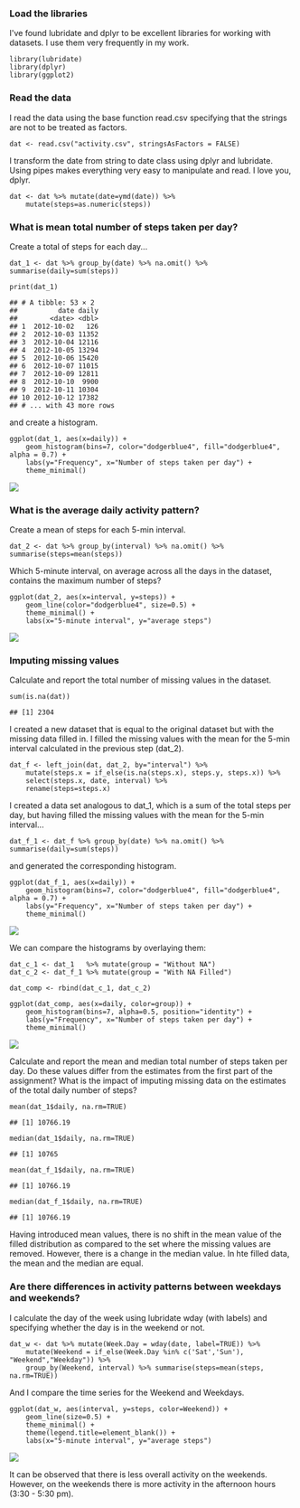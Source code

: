 ### Load the libraries

I've found lubridate and dplyr to be excellent libraries for working
with datasets. I use them very frequently in my work.

    library(lubridate)
    library(dplyr)
    library(ggplot2)

### Read the data

I read the data using the base function read.csv specifying that the
strings are not to be treated as factors.

    dat <- read.csv("activity.csv", stringsAsFactors = FALSE)

I transform the date from string to date class using dplyr and
lubridate. Using pipes makes everything very easy to manipulate and
read. I love you, dplyr.

    dat <- dat %>% mutate(date=ymd(date)) %>%
        mutate(steps=as.numeric(steps))

### What is mean total number of steps taken per day?

Create a total of steps for each day...

    dat_1 <- dat %>% group_by(date) %>% na.omit() %>% summarise(daily=sum(steps))

    print(dat_1)

    ## # A tibble: 53 × 2
    ##          date daily
    ##        <date> <dbl>
    ## 1  2012-10-02   126
    ## 2  2012-10-03 11352
    ## 3  2012-10-04 12116
    ## 4  2012-10-05 13294
    ## 5  2012-10-06 15420
    ## 6  2012-10-07 11015
    ## 7  2012-10-09 12811
    ## 8  2012-10-10  9900
    ## 9  2012-10-11 10304
    ## 10 2012-10-12 17382
    ## # ... with 43 more rows

and create a histogram.

    ggplot(dat_1, aes(x=daily)) +
        geom_histogram(bins=7, color="dodgerblue4", fill="dodgerblue4", alpha = 0.7) +
        labs(y="Frequency", x="Number of steps taken per day") +
        theme_minimal()

![](PA1_template_files/figure-markdown_strict/unnamed-chunk-5-1.png)

### What is the average daily activity pattern?

Create a mean of steps for each 5-min interval.

    dat_2 <- dat %>% group_by(interval) %>% na.omit() %>% summarise(steps=mean(steps))

Which 5-minute interval, on average across all the days in the dataset,
contains the maximum number of steps?

    ggplot(dat_2, aes(x=interval, y=steps)) +
        geom_line(color="dodgerblue4", size=0.5) +
        theme_minimal() +
        labs(x="5-minute interval", y="average steps")

![](PA1_template_files/figure-markdown_strict/unnamed-chunk-7-1.png)

### Imputing missing values

Calculate and report the total number of missing values in the dataset.

    sum(is.na(dat))

    ## [1] 2304

I created a new dataset that is equal to the original dataset but with
the missing data filled in. I filled the missing values with the mean
for the 5-min interval calculated in the previous step (dat\_2).

    dat_f <- left_join(dat, dat_2, by="interval") %>%
        mutate(steps.x = if_else(is.na(steps.x), steps.y, steps.x)) %>%
        select(steps.x, date, interval) %>%
        rename(steps=steps.x)

I created a data set analogous to dat\_1, which is a sum of the total
steps per day, but having filled the missing values with the mean for
the 5-min interval...

    dat_f_1 <- dat_f %>% group_by(date) %>% na.omit() %>% summarise(daily=sum(steps))

and generated the corresponding histogram.

    ggplot(dat_f_1, aes(x=daily)) +
        geom_histogram(bins=7, color="dodgerblue4", fill="dodgerblue4", alpha = 0.7) +
        labs(y="Frequency", x="Number of steps taken per day") +
        theme_minimal()

![](PA1_template_files/figure-markdown_strict/unnamed-chunk-11-1.png)

We can compare the histograms by overlaying them:

    dat_c_1 <- dat_1   %>% mutate(group = "Without NA")
    dat_c_2 <- dat_f_1 %>% mutate(group = "With NA Filled")

    dat_comp <- rbind(dat_c_1, dat_c_2)

    ggplot(dat_comp, aes(x=daily, color=group)) +
        geom_histogram(bins=7, alpha=0.5, position="identity") +
        labs(y="Frequency", x="Number of steps taken per day") +
        theme_minimal()

![](PA1_template_files/figure-markdown_strict/unnamed-chunk-12-1.png)

Calculate and report the mean and median total number of steps taken per
day. Do these values differ from the estimates from the first part of
the assignment? What is the impact of imputing missing data on the
estimates of the total daily number of steps?

    mean(dat_1$daily, na.rm=TRUE)

    ## [1] 10766.19

    median(dat_1$daily, na.rm=TRUE)

    ## [1] 10765

    mean(dat_f_1$daily, na.rm=TRUE)

    ## [1] 10766.19

    median(dat_f_1$daily, na.rm=TRUE)

    ## [1] 10766.19

Having introduced mean values, there is no shift in the mean value of
the filled distribution as compared to the set where the missing values
are removed. However, there is a change in the median value. In hte
filled data, the mean and the median are equal.

### Are there differences in activity patterns between weekdays and weekends?

I calculate the day of the week using lubridate wday (with labels) and
specifying whether the day is in the weekend or not.

    dat_w <- dat %>% mutate(Week.Day = wday(date, label=TRUE)) %>%
        mutate(Weekend = if_else(Week.Day %in% c('Sat','Sun'), "Weekend","Weekday")) %>%
        group_by(Weekend, interval) %>% summarise(steps=mean(steps, na.rm=TRUE))

And I compare the time series for the Weekend and Weekdays.

    ggplot(dat_w, aes(interval, y=steps, color=Weekend)) +
        geom_line(size=0.5) +
        theme_minimal() +
        theme(legend.title=element_blank()) +
        labs(x="5-minute interval", y="average steps")

![](PA1_template_files/figure-markdown_strict/unnamed-chunk-15-1.png)

It can be observed that there is less overall activity on the weekends.
However, on the weekends there is more activity in the afternoon hours
(3:30 - 5:30 pm).
